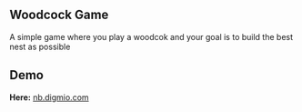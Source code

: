 ## Woodcock Game
A simple game where you play a woodcok and your goal is to build the best nest as possible

## Demo
**Here:** [nb.digmio.com](https://nb.digmio.com)
